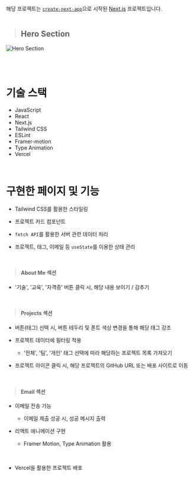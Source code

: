 해당 프로젝트는 [`create-next-app`](https://github.com/vercel/next.js/tree/canary/packages/create-next-app)으로 시작된 [Next.js](https://nextjs.org/) 프로젝트입니다.
<br><br>

> ## Hero Section
<div style={{ textAlign: 'center' }}>
  <img style={{ width: '70%', margin: '0 auto' }} src="https://github.com/dodam24/portfolio-website/assets/121652059/95835a32-9fa7-4020-a016-4304cc4896e9" alt="Hero Section" />
</div>
<br><br>

<!--
> ## About Me Section
<div style={{ textAlign: 'center' }}>
  <img style={{ width: '70%', margin: '0 auto' }} src="https://github.com/dodam24/portfolio-website/assets/121652059/ed954e28-7b9b-436e-aff4-673bb013dce8" alt="About Me Section" />
</div>
<br><br>

> ## Projects Section
<div style={{ textAlign: 'center' }}>
  <img style={{ width: '70%', margin: '0 auto' }} src="https://github.com/dodam24/portfolio-website/assets/121652059/787a746b-e447-43a9-b3d2-d346e3337f2f" alt="Projects Section" />
</div>
<br><br>

> ## Email Section
<div style={{ textAlign: 'center' }}>
  <img style={{ width: '70%', margin: '0 auto' }} src="https://github.com/dodam24/portfolio-website/assets/121652059/cedc001a-b2f6-4820-a30c-4c4d4e863b5c" alt="Email Section" />
</div> -->

<br>

# 기술 스택
- JavaScript
- React
- Next.js
- Tailwind CSS
- ESLint
- Framer-motion
- Type Animation
- Vercel
<br>

# 구현한 페이지 및 기능
- Tailwind CSS를 활용한 스타일링

- 프로젝트 카드 컴포넌트

- `fetch API`를 활용한 서버 관련 데이터 처리

- 프로젝트, 태그, 이메일 등 `useState`를 이용한 상태 관리
<br>

> #### About Me 섹션
- '기술', '교육', '자격증' 버튼 클릭 시, 해당 내용 보이기 / 감추기
<br>

> #### Projects 섹션
- 버튼(태그) 선택 시, 버튼 테두리 및 폰트 색상 변경을 통해 해당 태그 강조
  
- 프로젝트 데이터에 필터링 적용
    - '전체', '팀', '개인' 태그 선택에 따라 해당하는 프로젝트 목록 가져오기

- 프로젝트 아이콘 클릭 시, 해당 프로젝트의 GitHub URL 또는 배포 사이트로 이동
<br>

> #### Email 섹션
- 이메일 전송 기능
    - 이메일 제출 성공 시, 성공 메시지 출력

- 리액트 애니메이션 구현
    - Framer Motion, Type Animation 활용
<br>

- Vercel을 활용한 프로젝트 배포
